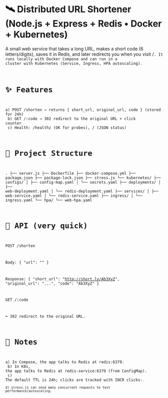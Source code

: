 # 🛰️ Distributed URL Shortener (Node.js + Express + Redis • Docker + Kubernetes)<br>
A small web service that takes a long URL, makes a short code (6 letters/digits), saves it in Redis, and later redirects you when you visit /<code>.
It runs locally with Docker Compose and can run in a cluster with Kubernetes (Service, Ingress, HPA autoscaling).

# ✨ Features

a) POST /shorten → returns { short_url, original_url, code } (stored for 24h)<br>
b) GET /:code → 302 redirect to the original URL + click counter<br>
c) Health: /healthz (OK for probes), / (JSON status)<br>


# 📂 Project Structure
.
├── server.js
├── Dockerfile
├── docker-compose.yml
├── package.json
├── package-lock.json
├── stress.js
└── kubernetes/
    ├── configs/
    │   ├── config-map.yaml
    │   └── secrets.yaml
    ├── deployments/
    │   ├── web-deployment.yaml
    │   └── redis-deployment.yaml
    ├── services/
    │   ├── web-service.yaml
    │   └── redis-service.yaml
    ├── ingress/
    │   └── ingress.yaml
    └── hpa/
        └── web-hpa.yaml


# 🧩 API (very quick)
POST /shorten

Body:
{ "url": "<long-url>" }

Response:
{ "short_url": "http://short.ly/Ab3XyZ", "original_url": "...", "code": "Ab3XyZ" }

GET /:code

➡️ 302 redirect to the original URL.

# 📝 Notes

a) In Compose, the app talks to Redis at redis:6379.<br>
b) In K8s, the app talks to Redis at redis-service:6379 (from ConfigMap).<br>
c) The default TTL is 24h; clicks are tracked with INCR clicks:<code>.<br>
d) stress.js can send many concurrent requests to test performance/autoscaling.<br>
